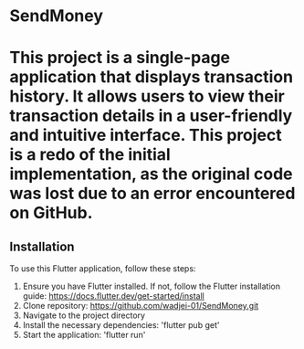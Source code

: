 # SendMoney
This project is a single-page application that displays transaction history. It allows users to view their transaction details in a user-friendly and intuitive interface. This project is a redo of the initial implementation, as the original code was lost due to an error encountered on GitHub.
=======

## Installation
To use this Flutter application, follow these steps:
1. Ensure you have Flutter installed. If not, follow the Flutter installation guide: https://docs.flutter.dev/get-started/install
2. Clone repository: https://github.com/wadjei-01/SendMoney.git
3. Navigate to the project directory
4. Install the necessary dependencies: 'flutter pub get'
5. Start the application: 'flutter run'
